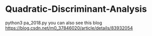 # Quadratic-Discriminant-Analysis
python3 pa_2018.py
you can also see this blog https://blog.csdn.net/m0_37846020/article/details/83932054
